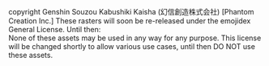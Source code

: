 copyright Genshin Souzou Kabushiki Kaisha (幻信創造株式会社) [Phantom Creation Inc.]
These rasters will soon be re-released under the emojidex General License. Until then:  
None of these assets may be used in any way for any purpose. This license will be changed shortly to allow various use cases, until then DO NOT use these assets.
